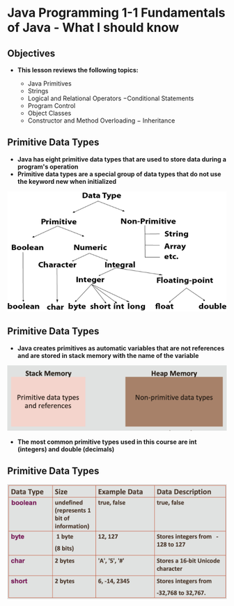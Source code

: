 #  Java Programming 1-1 Fundamentals of Java - What I should know
## Objectives

* **This lesson reviews the following topics:**

    - Java Primitives
    - Strings
    - Logical and Relational Operators −Conditional Statements
    - Program Control
    - Object Classes
    - Constructor and Method Overloading − Inheritance

## Primitive Data Types
* **Java has eight primitive data types that are used to store data during a program's operation**
* **Primitive data types are a special group of data types that do not use the keyword new when initialized**
  
![](./assests1/sc1.png)

## Primitive Data Types
* **Java creates primitives as automatic variables that are not references and are stored in stack memory with the name of the variable**
  
![](./assests1/sc2.png)

* **The most common primitive types used in this course are int (integers) and double (decimals)**

## Primitive Data Types

![](./assests1/sc3.png)